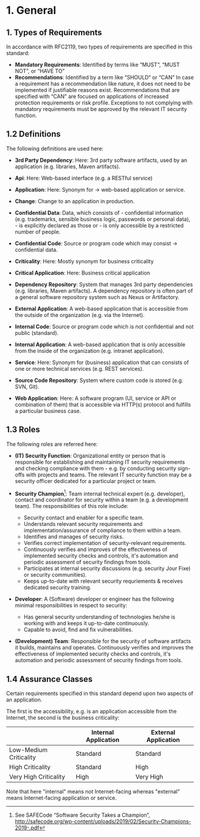 # 1. General

## 1. Types of Requirements

In accordance with RFC2119, two types of requirements are specified in this standard:

- **Mandatory Requirements**: Identified by terms like “MUST“, “MUST NOT”, or “HAVE TO”
- **Recommendations**: Identified by a term like “SHOULD“ or “CAN” In case a requirement has a recommendation like nature, it does not need to be implemented if justifiable reasons exist. Recommendations that are specified with “CAN” are focused on applications of increased protection requirements or risk profile. Exceptions to not complying with mandatory requirements must be approved by the relevant IT security function.

## 1.2 Definitions

The following definitions are used here:

- **3rd Party Dependency**: Here: 3rd party software artifacts, used by an application (e.g. libraries, Maven artifacts).
- **Api**: Here: Web-based interface (e.g. a RESTful service)
- **Application**: Here: Synonym for -> web-based application or service.
- **Change**: Change to an application in production.
- **Confidential Data**: Data, which consists of
      - confidential information (e.g. trademarks, sensible business logic, passwords or personal data),
      - is explicitly declared as those or
      - is only accessible by a restricted number of people.

- **Confidential Code**: Source or program code which may consist -> confidential data.
- **Criticality**: Here: Mostly synonym for business criticality
- **Critical Application**: Here: Business critical application
- **Dependency Repository**: System that manages 3rd party dependencies (e.g. libraries, Maven artifacts). A dependency repository is often part of a general software repository system such as Nexus or Artifactory.
- **External Application**: A web-based application that is accessible from the outside of the organization (e.g. via the Internet).
- **Internal Code**: Source or program code which is not confidential and not public (standard).
- **Internal Application**: A web-based application that is only accessible from the inside of the organization (e.g. intranet application).
- **Service**: Here: Synonym for (business) application that can consists of one or more technical services (e.g. REST services).
- **Source Code Repository**: System where custom code is stored (e.g. SVN, Git).
- **Web Application**: Here: A software program (UI, service or API or combination of them) that is accessible via HTTP(s) protocol and fulfills a particular business case.

## 1.3 Roles
The following roles are referred here:

- **(IT) Security Function**: Organizational entity or person that is responsible for establishing and maintaining IT security requirements and checking compliance with them - e.g. by conducting security sign-offs with projects and teams. The relevant IT security function may be a security officer dedicated for a particular project or team.
- **Security Champion**[^1]: Team internal technical expert (e.g. developer), contact and coordinator for security within a team (e.g. a development team). The responsibilities of this role include:
     - Security contact and enabler for a specific team.
     - Understands relevant security requirements and implementation/assurance of compliance to them within a team.
     - Identifies and manages of security risks.
     - Verifies correct implementation of security-relevant requirements.
     - Continuously verifies and improves of the effectiveness of implemented security checks and controls, it's automation and periodic assessment of security findings from tools.
     - Participates at internal security discussions (e.g. security Jour Fixe) or security communities).
     - Keeps up-to-date with relevant security requriements & receives dedicated security training.

- **Developer**: A (Software) developer or engineer has the following minimal responsibilities in respect to security: 
     - Has general security understanding of technologies he/she is working with and keeps it up-to-date continuously.
     - Capable to avoid, find and fix vulnerabilities.
- **(Development) Team**: Responsible for the security of software artifacts it builds, maintains and operates. Continuously verifies and improves the effectiveness of implemented security checks and controls, it's automation and periodic assessment of security findings from tools.

## 1.4 Assurance Classes
Certain requirements specified in this standard depend upon two aspects of an application.

The first is the accessibility, e.g. is an application accessible from the Internet, the second is the business criticality:

| | Internal Application | External Application |
| ------------- | ------------- | ------------- |
| Low-Medium Criticality | Standard | Standard |
| High Criticality | Standard | High |
| Very High Criticality | High | Very High |

Note that here "internal" means not Internet-facing whereas "external" means Internet-facing application or service.

[^1]: See SAFECode “Software Security Takes a Champion”, http://safecode.org/wp-content/uploads/2019/02/Security-Champions-2019-.pdf
